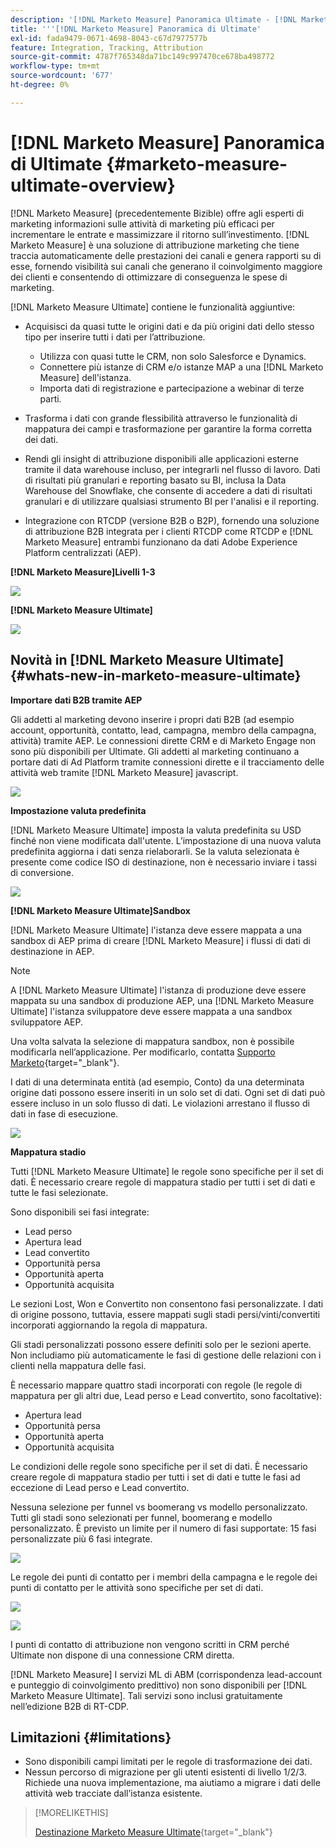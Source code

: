 ```yaml
---
description: '[!DNL Marketo Measure] Panoramica Ultimate - [!DNL Marketo Measure]'
title: '''[!DNL Marketo Measure] Panoramica di Ultimate'
exl-id: fada9479-0671-4698-8043-c67d7977577b
feature: Integration, Tracking, Attribution
source-git-commit: 4787f765348da71bc149c997470ce678ba498772
workflow-type: tm+mt
source-wordcount: '677'
ht-degree: 0%

---
```


# [!DNL Marketo Measure] Panoramica di Ultimate {#marketo-measure-ultimate-overview}

[!DNL Marketo Measure] (precedentemente Bizible) offre agli esperti di marketing informazioni sulle attività di marketing più efficaci per incrementare le entrate e massimizzare il ritorno sull’investimento. [!DNL Marketo Measure] è una soluzione di attribuzione marketing che tiene traccia automaticamente delle prestazioni dei canali e genera rapporti su di esse, fornendo visibilità sui canali che generano il coinvolgimento maggiore dei clienti e consentendo di ottimizzare di conseguenza le spese di marketing.

[!DNL Marketo Measure Ultimate] contiene le funzionalità aggiuntive:

* Acquisisci da quasi tutte le origini dati e da più origini dati dello stesso tipo per inserire tutti i dati per l’attribuzione.
   * Utilizza con quasi tutte le CRM, non solo Salesforce e Dynamics.
   * Connettere più istanze di CRM e/o istanze MAP a una [!DNL Marketo Measure] dell&#39;istanza.
   * Importa dati di registrazione e partecipazione a webinar di terze parti.

* Trasforma i dati con grande flessibilità attraverso le funzionalità di mappatura dei campi e trasformazione per garantire la forma corretta dei dati.

* Rendi gli insight di attribuzione disponibili alle applicazioni esterne tramite il data warehouse incluso, per integrarli nel flusso di lavoro. Dati di risultati più granulari e reporting basato su BI, inclusa la Data Warehouse del Snowflake, che consente di accedere a dati di risultati granulari e di utilizzare qualsiasi strumento BI per l&#39;analisi e il reporting.

* Integrazione con RTCDP (versione B2B o B2P), fornendo una soluzione di attribuzione B2B integrata per i clienti RTCDP come RTCDP e [!DNL Marketo Measure] entrambi funzionano da dati Adobe Experience Platform centralizzati (AEP).

**[!DNL Marketo Measure]Livelli 1-3**

![](assets/marketo-measure-ultimate-overview-1.png)

**[!DNL Marketo Measure Ultimate]**

![](assets/marketo-measure-ultimate-overview-2.png)

## Novità in [!DNL Marketo Measure Ultimate] {#whats-new-in-marketo-measure-ultimate}

**Importare dati B2B tramite AEP**

Gli addetti al marketing devono inserire i propri dati B2B (ad esempio account, opportunità, contatto, lead, campagna, membro della campagna, attività) tramite AEP. Le connessioni dirette CRM e di Marketo Engage non sono più disponibili per Ultimate. Gli addetti al marketing continuano a portare dati di Ad Platform tramite connessioni dirette e il tracciamento delle attività web tramite [!DNL Marketo Measure] javascript.

![](assets/marketo-measure-ultimate-overview-3.png)

**Impostazione valuta predefinita**

[!DNL Marketo Measure Ultimate] imposta la valuta predefinita su USD finché non viene modificata dall&#39;utente. L’impostazione di una nuova valuta predefinita aggiorna i dati senza rielaborarli. Se la valuta selezionata è presente come codice ISO di destinazione, non è necessario inviare i tassi di conversione.

![](assets/marketo-measure-ultimate-overview-4.png)

**[!DNL Marketo Measure Ultimate]Sandbox**

[!DNL Marketo Measure Ultimate] l&#39;istanza deve essere mappata a una sandbox di AEP prima di creare [!DNL Marketo Measure] i flussi di dati di destinazione in AEP.

>[!NOTE]
>
>A [!DNL Marketo Measure Ultimate] l&#39;istanza di produzione deve essere mappata su una sandbox di produzione AEP, una [!DNL Marketo Measure Ultimate] l&#39;istanza sviluppatore deve essere mappata a una sandbox sviluppatore AEP.

Una volta salvata la selezione di mappatura sandbox, non è possibile modificarla nell’applicazione. Per modificarlo, contatta [Supporto Marketo](https://nation.marketo.com/t5/support/ct-p/Support){target="_blank"}.

I dati di una determinata entità (ad esempio, Conto) da una determinata origine dati possono essere inseriti in un solo set di dati. Ogni set di dati può essere incluso in un solo flusso di dati. Le violazioni arrestano il flusso di dati in fase di esecuzione.

![](assets/marketo-measure-ultimate-overview-5.png)

**Mappatura stadio**

Tutti [!DNL Marketo Measure Ultimate] le regole sono specifiche per il set di dati. È necessario creare regole di mappatura stadio per tutti i set di dati e tutte le fasi selezionate.

Sono disponibili sei fasi integrate:

* Lead perso
* Apertura lead
* Lead convertito
* Opportunità persa
* Opportunità aperta
* Opportunità acquisita

Le sezioni Lost, Won e Convertito non consentono fasi personalizzate. I dati di origine possono, tuttavia, essere mappati sugli stadi persi/vinti/convertiti incorporati aggiornando la regola di mappatura.

Gli stadi personalizzati possono essere definiti solo per le sezioni aperte.
Non includiamo più automaticamente le fasi di gestione delle relazioni con i clienti nella mappatura delle fasi.

È necessario mappare quattro stadi incorporati con regole (le regole di mappatura per gli altri due, Lead perso e Lead convertito, sono facoltative):

* Apertura lead
* Opportunità persa
* Opportunità aperta
* Opportunità acquisita

Le condizioni delle regole sono specifiche per il set di dati. È necessario creare regole di mappatura stadio per tutti i set di dati e tutte le fasi ad eccezione di Lead perso e Lead convertito.

Nessuna selezione per funnel vs boomerang vs modello personalizzato. Tutti gli stadi sono selezionati per funnel, boomerang e modello personalizzato. È previsto un limite per il numero di fasi supportate: 15 fasi personalizzate più 6 fasi integrate.

![](assets/marketo-measure-ultimate-overview-6.png)

Le regole dei punti di contatto per i membri della campagna e le regole dei punti di contatto per le attività sono specifiche per set di dati.

![](assets/marketo-measure-ultimate-overview-7.png)

![](assets/marketo-measure-ultimate-overview-8.png)

I punti di contatto di attribuzione non vengono scritti in CRM perché Ultimate non dispone di una connessione CRM diretta.

[!DNL Marketo Measure] I servizi ML di ABM (corrispondenza lead-account e punteggio di coinvolgimento predittivo) non sono disponibili per [!DNL Marketo Measure Ultimate]. Tali servizi sono inclusi gratuitamente nell’edizione B2B di RT-CDP.

## Limitazioni {#limitations}

* Sono disponibili campi limitati per le regole di trasformazione dei dati.
* Nessun percorso di migrazione per gli utenti esistenti di livello 1/2/3. Richiede una nuova implementazione, ma aiutiamo a migrare i dati delle attività web tracciate dall’istanza esistente.

>[!MORELIKETHIS]
>
>[Destinazione Marketo Measure Ultimate](https://experienceleague.adobe.com/docs/experience-platform/destinations/catalog/adobe/marketo-measure-ultimate.html?lang=en){target="_blank"}
